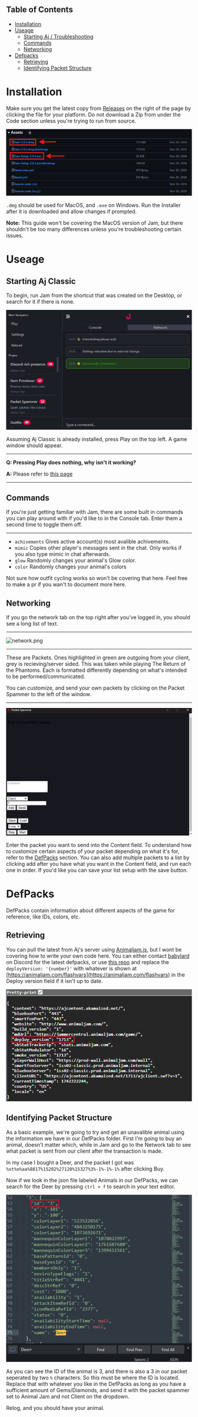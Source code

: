 ## Table of Contents

- [Installation](#installation)
- [Useage](#useage)
  - [Starting Aj / Troubleshooting](#starting-aj-classic)
  - [Commands](#commands)
  - [Networking](#networking)
- [Defpacks](#defpacks)
  - [Retrieving](#retrieving)
  - [Identifying Packet Structure](#identifying-packet-structure)

# Installation


Make sure you get the latest copy from [Releases](https://github.com/sxip/jam/releases) on the right of the page by clicking the file for your platform. Do not download a Zip from under the Code section unless you're trying to run from source.

![releases.png](Images/releases.png)

`.dmg` should be used for MacOS, and `.exe` on Windows. Run the Installer after it is downloaded and allow changes if prompted.

**Note:** This guide won't be covering the MacOS version of Jam, but there shouldn't be too many differences unless you're troubleshooting certain issues.

# Useage

## **Starting Aj Classic**

To begin, run Jam from the shortcut that was created on the Desktop, or search for it if there is none.

![jam.png](Images/jam.png)

 Assuming Aj Classic is already installed, press Play on the top left. A game window should appear.

---

**Q: Pressing Play does nothing, why isn't it working?**

**A:** Please refer to [this page](other/playtroubleshooting.md)

---

## **Commands**

If you're just getting familiar with Jam, there are some built in commands you can play around with if you'd like to in the Console tab. Enter them a second time to toggle them off.

---

- `achivements`
    Gives active account(s) most avalible achivements.
- `mimic`
    Copies other player's messages sent in the chat. Only works if you also type mimic in chat afterwards.
- `glow`
    Randomly changes your animal's Glow color.
- `color`
    Randomly changes your animal's colors

Not sure how outfit cycling works so won't be covering that here. Feel free to make a pr if you wan't to document more here.

## **Networking**

If you go the network tab on the top right after you've logged in, you should see a long list of text.

---

![network.png](Images/unpack.pngnetwork.png)

---

These are Packets. Ones highlighted in green are outgoing from your client, grey is recieving/server sided. This was taken while playing The Return of the Phantoms. Each is formatted differently depending on what's intended to be performed/communicated.

You can customize, and send your own packets by clicking on the Packet Spammer to the left of the window.

---

![packetspammer.png](Images/packetspammer.png)

Enter the packet you want to send into the Content field. To understand how to customize certain aspects of your packet depending on what it's for, refer to the [DefPacks](#defpacks) section. You can also add multiple packets to a list by clicking add after you have what you want in the Content field, and run each one in order. If you'd like you can save your list setup with the save button.

# DefPacks

DefPacks contain information about different aspects of the game for reference, like IDs, colors, etc.

## **Retrieving**

You can pull the latest from Aj's server using [Animaljam.js](https://github.com/sxip/animaljam.js), but I wont be covering how to write your own code here. You can either contact [babylard](https://github.com/babylard) on Discord for the latest defpacks, or use [this repo](https://github.com/babylard/defpacksdecoder) and replace the `deployVersion: '{number}'` with whatever is shown at [https://animaljam.com/flashvars](https://animaljam.com/flashvars) in the Deploy version field if it isn't up to date.

![flashvars.png](Images/flashvars.png)

## **Identifying Packet Structure**

As a basic example, we're going to try and get an unavalible animal using the information we have in our DefPacks folder. First I'm going to buy an animal, doesn't matter which, while in Jam and go to the Network tab to see what packet is sent from our client after the transaction is made.

In my case I bought a Deer, and the packet I got was `%xt%o%aa%8817%15202%27120%15327%3%-1%-1%-1%` after clicking Buy.

Now if we look in the json file labeled Animals in our DefPacks, we can search for the Deer by pressing `ctrl + f` to search in your text editor.

![animals.png](Images/animals.png)

As you can see the ID of the animal is 3, and there is also a 3 in our packet seperated by two `%` characters. So this must be where the ID is located. Replace that with whatever you like in the DefPacks as long as you have a sufficient amount of Gems/Diamonds, and send it with the packet spammer set to Animal Jam and not Client on the dropdown.

Relog, and you should have your animal.
